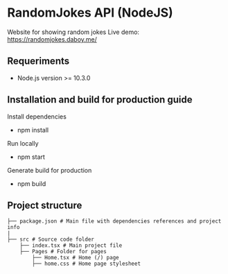 # RandomJokes API (NodeJS)

Website for showing random jokes
Live demo: https://randomjokes.daboy.me/

## Requeriments
- Node.js version >= 10.3.0

## Installation and build for production guide
Install dependencies
 - npm install

Run locally
 - npm start

Generate build for production
 - npm build

## Project structure

```
├── package.json # Main file with dependencies references and project info
|
├── src # Source code folder
    ├── index.tsx # Main project file
    ├── Pages # Folder for pages
        ├── Home.tsx # Home (/) page
        ├── home.css # Home page stylesheet
```